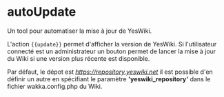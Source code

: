 autoUpdate
=======================

Un tool pour automatiser la mise à jour de YesWiki.

L'action `{{update}}` permet d'afficher la version de YesWiki. Si
l'utilisateur connecté est un administrateur un bouton permet de lancer la mise
à jour du Wiki si une version plus récente est disponible.

Par défaut, le dépot est *<https://repository.yeswiki.net>* il est possible d'en
définir un autre en spécifiant le paramètre **'yeswiki_repository'** dans le
fichier wakka.config.php du Wiki.

